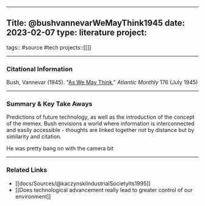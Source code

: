 

---
Title: @bushvannevarWeMayThink1945
date: 2023-02-07
type: literature
project:
---
tags:: #source #tech
projects::[[]]


---
### Citational Information

Bush, Vannevar (1945). "[As We May Think](https://en.wikipedia.org/wiki/As_We_May_Think "w:As We May Think")," _Atlantic Monthly_ 176 (July 1945)

---
### Summary & Key Take Aways

Predictions of future technology, as well as the introduction of the concept of the memex. Bush envisions a world where information is interconnected and easily accessible - thoughts are linked together not by distance but by similarity and citation. 

He was pretty bang on with the camera bit

---

### Related Links

- [[docs/Sources/@kaczynskiIndustrialSocietyIts1995]]
- [[Does technological advancement really lead to greater control of our environment]]
